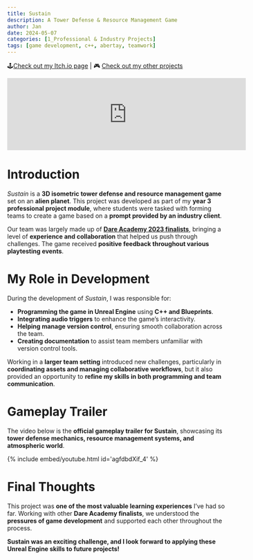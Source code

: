 ```yaml
---
title: Sustain
description: A Tower Defense & Resource Management Game
author: Jan
date: 2024-05-07
categories: [1_Professional & Industry Projects]
tags: [game development, c++, abertay, teamwork]
---
```


🕹️[Check out my Itch.io page](https://jphuss.itch.io/) | 🎮 [Check out my other projects](https://janhuss.github.io/categories/)

<iframe src="https://itch.io/embed/2663818" width="552" height="167" frameborder="0"><a href="https://jaggy-beams-studio.itch.io/sustain">Sustain by Jaggy Beams Studio, Jan Huss</a></iframe>

# Introduction

_Sustain_ is a **3D isometric tower defense and resource management game** set on an **alien 
planet**. This project was developed as part of my **year 3 professional project module**, 
where students were tasked with forming teams to create a game based on a **prompt provided by an 
industry client**.

Our team was largely made up of **[Dare Academy 2023 finalists](https://janhuss.github.io/posts/Dare-Academy-2023/)**, 
bringing a level of **experience and collaboration** that helped us push through challenges. 
The game received **positive feedback throughout various playtesting events**.

# My Role in Development

During the development of _Sustain_, I was responsible for:

- **Programming the game in Unreal Engine** using **C++ and Blueprints**.
- **Integrating audio triggers** to enhance the game’s interactivity.
- **Helping manage version control**, ensuring smooth collaboration across the team.
- **Creating documentation** to assist team members unfamiliar with version control tools.

Working in a **larger team setting** introduced new challenges, particularly in **coordinating 
assets and managing collaborative workflows**, but it also provided an opportunity to 
**refine my skills in both programming and team communication**.

# Gameplay Trailer

The video below is the **official gameplay trailer for Sustain**, showcasing its **tower 
defense mechanics, resource management systems, and atmospheric world**.

{% include embed/youtube.html id='agfdbdXif_4' %}

# Final Thoughts

This project was **one of the most valuable learning experiences** I’ve had so far. 
Working with other **Dare Academy finalists**, we understood the **pressures of game 
development** and supported each other throughout the process.

**Sustain was an exciting challenge, and I look forward to applying these Unreal Engine skills 
to future projects!**
